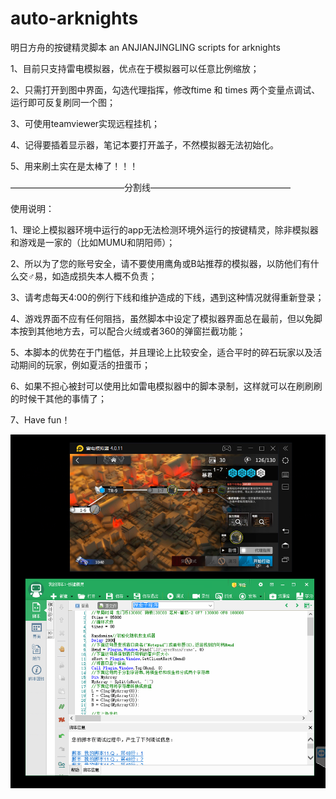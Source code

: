 # auto-arknights
明日方舟的按键精灵脚本 an ANJIANJINGLING scripts for arknights
  
1、目前只支持雷电模拟器，优点在于模拟器可以任意比例缩放；  

2、只需打开到图中界面，勾选代理指挥，修改ftime 和 times 两个变量点调试、运行即可反复刷同一个图；  

3、可使用teamviewer实现远程挂机； 
  
4、记得要插着显示器，笔记本要打开盖子，不然模拟器无法初始化。  
  
5、用来刷土实在是太棒了！！！

—————————————分割线————————————————  

使用说明：  

1、理论上模拟器环境中运行的app无法检测环境外运行的按键精灵，除非模拟器和游戏是一家的（比如MUMU和阴阳师）；  

2、所以为了您的账号安全，请不要使用鹰角或B站推荐的模拟器，以防他们有什么交♂易，如造成损失本人概不负责；  

3、请考虑每天4:00的例行下线和维护造成的下线，遇到这种情况就得重新登录；  

4、游戏界面不应有任何阻挡，虽然脚本中设定了模拟器界面总在最前，但以免脚本按到其他地方去，可以配合火绒或者360的弹窗拦截功能；  

5、本脚本的优势在于门槛低，并且理论上比较安全，适合平时的碎石玩家以及活动期间的玩家，例如夏活的扭蛋币；  

6、如果不担心被封可以使用比如雷电模拟器中的脚本录制，这样就可以在刷刷刷的时候干其他的事情了；  

7、Have fun！  

![image](https://github.com/Cybw/auto-arknights/blob/master/demo.png)
